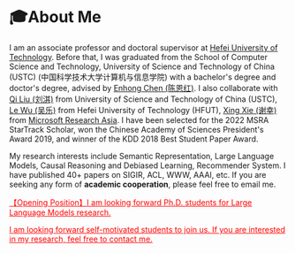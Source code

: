 # 🎓About Me
I am an associate professor and doctoral supervisor at [Hefei University of Technology](https://www.hfut.edu.cn/). Before that, I was graduated from the School of Computer Science and Technology, University of Science and Technology of China (USTC) (中国科学技术大学计算机与信息学院) with a bachelor's degree and doctor's degree, advised by [Enhong Chen (陈恩红)](http://staff.ustc.edu.cn/~cheneh/). I also collaborate with [Qi Liu (刘淇)](http://staff.ustc.edu.cn/~qiliuql/) from University of Science and Technology of China (USTC), [Le Wu (吴乐)](https://le-wu.com/) from Hefei University of Technology (HFUT), [Xing Xie (谢幸)](https://www.microsoft.com/en-us/research/people/xingx/) from  [Microsoft Research Asia](https://www.microsoft.com/en-us/research/group/social-computing-beijing/). 
I have been selected for the 2022 MSRA StarTrack Scholar,  won the Chinese Academy of Sciences President's Award 2019, and winner of the KDD 2018 Best Student Paper Award.

My research interests include Semantic Representation, Large Language Models, Causal Reasoning and Debiased Learning, Recommender System. I have published 40+ papers on SIGIR, ACL, WWW, AAAI, etc. If you are seeking any form of **academic cooperation**, please feel free to email me.


 [<font color=Red><u>【Opening Position】I am looking forward Ph.D. students for Large Language Models research. </u></font>](mailto:zhang1028kun@gmail.com) 


[<font color=Red><u>I am looking forward self-motivated students to join us. If you are interested in my research, feel free to contact me.</u></font>](mailto:zhang1028kun@gmail.com)
